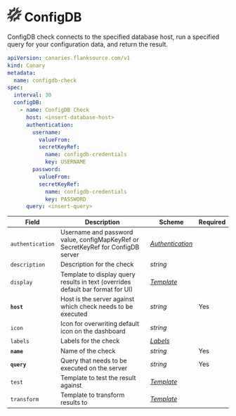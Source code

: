 # <img src='https://raw.githubusercontent.com/flanksource/flanksource-ui/main/src/icons/config.svg' style='height: 32px'/> ConfigDB

ConfigDB check connects to the specified database host, run a specified query for your configuration data, and return the result.

```yaml
apiVersion: canaries.flanksource.com/v1
kind: Canary
metadata:
  name: configdb-check
spec:
  interval: 30
  configDB:
    - name: ConfigDB Check
      host: <insert-database-host>
      authentication:
        username:
          valueFrom:
          secretKeyRef:
            name: configdb-credentials
            key: USERNAME
        password:
          valueFrom:
          secretKeyRef:
            name: configdb-credentials
            key: PASSWORD
      query: <insert-query>
```

| Field | Description | Scheme | Required |
| ----- | ----------- | ------ | -------- |
| `authentication` | Username and password value, configMapKeyRef or SecretKeyRef for ConfigDB server | [*Authentication*](../concepts/authentication.md) |  |
| `description` | Description for the check | *string* |  |
| `display` | Template to display query results in text (overrides default bar format for UI) | [*Template*](../concepts/templating.md) |  |
| **`host`** | Host is the server against which check needs to be executed | *string* | Yes |
| `icon` | Icon for overwriting default icon on the dashboard | *string* |  |
| `labels` | Labels for the check | [*Labels*](#labels) |  |
| **`name`** | Name of the check | *string* | Yes |
| **`query`** | Query that needs to be executed on the server | *string* | Yes |
| `test` | Template to test the result against | [*Template*](../concepts/templating.md) |  |
| `transform` | Template to transform results to | [*Template*](../concepts/templating.md) |  |
